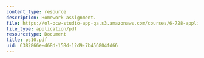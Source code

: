 ```yaml
---
content_type: resource
description: Homework assignment.
file: https://ol-ocw-studio-app-qa.s3.amazonaws.com/courses/6-728-applied-quantum-and-statistical-physics-fall-2006/6382866ed68d158d12d97b456804fd66_ps10.pdf
file_type: application/pdf
resourcetype: Document
title: ps10.pdf
uid: 6382866e-d68d-158d-12d9-7b456804fd66
---
```

